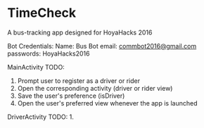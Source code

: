 # TimeCheck
A bus-tracking app designed for HoyaHacks 2016

Bot Credentials:
Name: Bus Bot
email: commbot2016@gmail.com
passwords: HoyaHacks2016

MainActivity TODO: 
1. Prompt user to register as a driver or rider
2. Open the corresponding activity (driver or rider view)
3. Save the user's preference (isDriver)
4. Open the user's preferred view whenever the app is launched

DriverActivity TODO:
1. 
